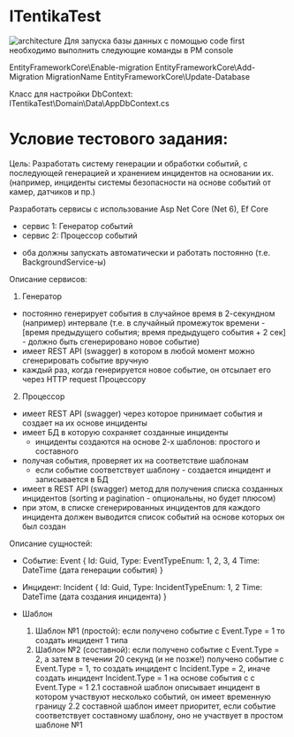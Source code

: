 # ITentikaTest
![architecture](https://github.com/AntonZyuzin/ITentikaTest/assets/71172648/41df2753-3322-45b1-ae62-e888e31d6c15)
Для запуска базы данных с помощью code first необходимо выполнить следующие команды в PM console

EntityFrameworkCore\Enable-migration
EntityFrameworkCore\Add-Migration MigrationName
EntityFrameworkCore\Update-Database

Класс для настройки DbContext:
ITentikaTest\Domain\Data\AppDbContext.cs


# Условие тестового задания:
Цель: Разработать систему генерации и обработки событий, с последующей генерацией и хранением инцидентов на основании их.
(например, инциденты системы безопасности на основе событий от камер, датчиков и пр.)

Разработать сервисы с использование Asp Net Core (Net 6), Ef Core
- сервис 1: Генератор событий
- сервис 2: Процессор событий
* оба должны запускать автоматически и работать постоянно (т.е. BackgroundService-ы)


Описание сервисов:

1. Генератор
-  постоянно генерирует события в случайное время в 2-секундном (например) интервале
  (т.е. в случайный промежуток времени - [время предыдущего события; время предыдущего события + 2 сек] - должно быть сгенерировано новое событие)
- имеет REST API (swagger) в котором в любой момент можно сгенерировать событие вручную 
- каждый раз, когда генерируется новое событие, он отсылает его через HTTP request Процессору 

2. Процессор
- имеет REST API (swagger) через которое принимает события и создает на их основе инциденты
- имеет БД в которую сохраняет созданные инциденты
  - инциденты создаются на основе 2-х шаблонов: простого и составного
- получая события, проверяет их на соответствие шаблонам
  - если событие соответствует шаблону - создается инцидент и записывается в БД
- имеет в REST API (swagger) метод для получения списка созданных инцидентов (sorting и pagination - опциональны, но будет плюсом)
- при этом, в списке сгенерированных инцидентов для каждого инцидента должен выводится список событий на основе которых он был создан



Описание сущностей:

- Событие:
Event
{
  Id: Guid,
  Type: EventTypeEnum: 1, 2, 3, 4 
  Time: DateTime (дата генерации события)
}

- Инцидент:
Incident 
{
  Id: Guid,
  Type: IncidentTypeEnum: 1, 2 
  Time: DateTime (дата создания инцидента)
}

- Шаблон
  1. Шаблон №1 (простой): если получено событие с Event.Type = 1 то создать инцидент 1 типа
  2. Шаблон №2 (составной): если получено событие с Event.Type = 2, а затем в течении 20 секунд (и не позже!) получено событие с Event.Type = 1, то создать инцидент с Incident.Type = 2, иначе создать инцидент Incident.Type = 1 на основе события с с Event.Type = 1
    2.1 составной шаблон описывает инцидент в котором участвуют несколько событий, он имеет временную границу
    2.2 составной шаблон имеет приоритет, если событие соответствует составному шаблону, оно не участвует в простом шаблоне №1
